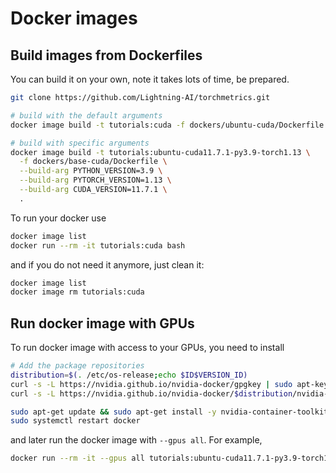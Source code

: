 # Docker images

## Build images from Dockerfiles

You can build it on your own, note it takes lots of time, be prepared.

```bash
git clone https://github.com/Lightning-AI/torchmetrics.git

# build with the default arguments
docker image build -t tutorials:cuda -f dockers/ubuntu-cuda/Dockerfile .

# build with specific arguments
docker image build -t tutorials:ubuntu-cuda11.7.1-py3.9-torch1.13 \
  -f dockers/base-cuda/Dockerfile \
  --build-arg PYTHON_VERSION=3.9 \
  --build-arg PYTORCH_VERSION=1.13 \
  --build-arg CUDA_VERSION=11.7.1 \
  .
```

To run your docker use

```bash
docker image list
docker run --rm -it tutorials:cuda bash
```

and if you do not need it anymore, just clean it:

```bash
docker image list
docker image rm tutorials:cuda
```

## Run docker image with GPUs

To run docker image with access to your GPUs, you need to install

```bash
# Add the package repositories
distribution=$(. /etc/os-release;echo $ID$VERSION_ID)
curl -s -L https://nvidia.github.io/nvidia-docker/gpgkey | sudo apt-key add -
curl -s -L https://nvidia.github.io/nvidia-docker/$distribution/nvidia-docker.list | sudo tee /etc/apt/sources.list.d/nvidia-docker.list

sudo apt-get update && sudo apt-get install -y nvidia-container-toolkit
sudo systemctl restart docker
```

and later run the docker image with `--gpus all`. For example,

```bash
docker run --rm -it --gpus all tutorials:ubuntu-cuda11.7.1-py3.9-torch1.12
```

